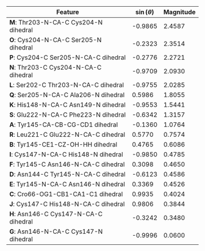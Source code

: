 | Feature | $\sin \left( \theta \right)$ | Magnitude |
|---------|------------|-----------|
| **M**: Thr203-N-CA-C Cys204-N dihedral | -0.9865 | 2.4587 |
| **O**: Cys204-N-CA-C Ser205-N dihedral | -0.2323 | 2.3514 |
| **P**: Cys204-C Ser205-N-CA-C dihedral | -0.2776 | 2.2721 |
| **N**: Thr203-C Cys204-N-CA-C dihedral | -0.9709 | 2.0930 |
| **L**: Ser202-C Thr203-N-CA-C dihedral | -0.9755 | 2.0285 |
| **Q**: Ser205-N-CA-C Ala206-N dihedral | 0.5986 | 1.8055 |
| **K**: His148-N-CA-C Asn149-N dihedral | -0.9553 | 1.5441 |
| **S**: Glu222-N-CA-C Phe223-N dihedral | -0.6342 | 1.3157 |
| **A**: Tyr145-CA-CB-CG-CD1 dihedral | -0.1360 | 1.0764 |
| **R**: Leu221-C Glu222-N-CA-C dihedral | 0.5770 | 0.7574 |
| **B**: Tyr145-CE1-CZ-OH-HH dihedral | 0.4765 | 0.6086 |
| **I**: Cys147-N-CA-C His148-N dihedral | -0.9850 | 0.4785 |
| **F**: Tyr145-C Asn146-N-CA-C dihedral | 0.3098 | 0.4650 |
| **D**: Asn144-C Tyr145-N-CA-C dihedral | -0.6123 | 0.4586 |
| **E**: Tyr145-N-CA-C Asn146-N dihedral | 0.3369 | 0.4526 |
| **C**: Cro66-OG1-CB1-CA1-C1 dihedral | 0.9935 | 0.4024 |
| **J**: Cys147-C His148-N-CA-C dihedral | 0.9806 | 0.3844 |
| **H**: Asn146-C Cys147-N-CA-C dihedral | -0.3242 | 0.3480 |
| **G**: Asn146-N-CA-C Cys147-N dihedral | -0.9996 | 0.0600 |
